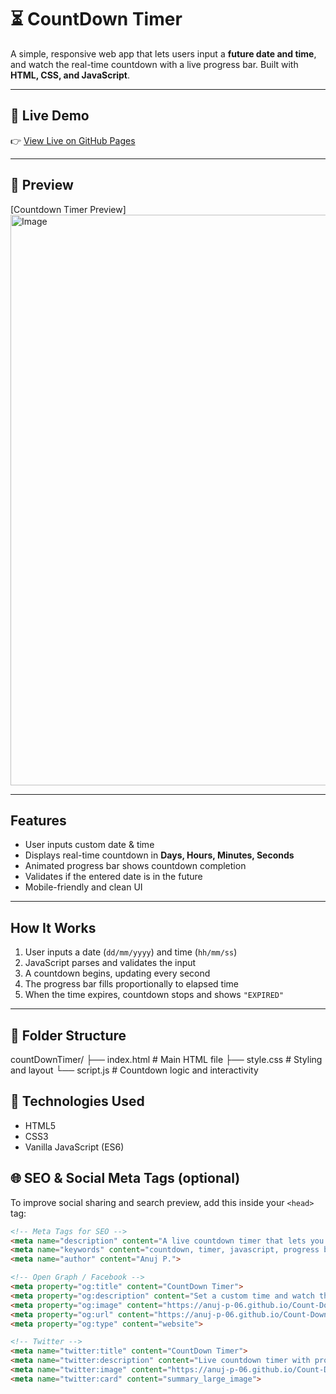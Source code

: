 # ⏳ CountDown Timer

A simple, responsive web app that lets users input a **future date and time**, and watch the real-time countdown with a live progress bar. Built with **HTML, CSS, and JavaScript**.

---

## 🚀 Live Demo

👉 [View Live on GitHub Pages](https://anuj-p-06.github.io/Count-Down-Timer/)

---

## 📸 Preview

[Countdown Timer Preview]<img width="1919" height="913" alt="Image" src="https://github.com/user-attachments/assets/08703df3-9bde-4509-b21e-dcdf46df9d05" />

---

##  Features

-  User inputs custom date & time
-  Displays real-time countdown in **Days, Hours, Minutes, Seconds**
-  Animated progress bar shows countdown completion
-  Validates if the entered date is in the future
-  Mobile-friendly and clean UI

---

##  How It Works

1. User inputs a date (`dd/mm/yyyy`) and time (`hh/mm/ss`)
2. JavaScript parses and validates the input
3. A countdown begins, updating every second
4. The progress bar fills proportionally to elapsed time
5. When the time expires, countdown stops and shows `"EXPIRED"`

---

## 📁 Folder Structure
countDownTimer/
├── index.html # Main HTML file
├── style.css # Styling and layout
└── script.js # Countdown logic and interactivity

## 🧠 Technologies Used

- HTML5
- CSS3
- Vanilla JavaScript (ES6)

## 🌐 SEO & Social Meta Tags (optional)

To improve social sharing and search preview, add this inside your `<head>` tag:

```html
<!-- Meta Tags for SEO -->
<meta name="description" content="A live countdown timer that lets you set a custom time and shows a real-time countdown with a progress bar. Built with JavaScript.">
<meta name="keywords" content="countdown, timer, javascript, progress bar, HTML, CSS, countdown app">
<meta name="author" content="Anuj P.">

<!-- Open Graph / Facebook -->
<meta property="og:title" content="CountDown Timer">
<meta property="og:description" content="Set a custom time and watch the countdown happen in real-time.">
<meta property="og:image" content="https://anuj-p-06.github.io/Count-Down-Timer/preview.png">
<meta property="og:url" content="https://anuj-p-06.github.io/Count-Down-Timer/">
<meta property="og:type" content="website">

<!-- Twitter -->
<meta name="twitter:title" content="CountDown Timer">
<meta name="twitter:description" content="Live countdown timer with progress bar, built with HTML/CSS/JS.">
<meta name="twitter:image" content="https://anuj-p-06.github.io/Count-Down-Timer/preview.png">
<meta name="twitter:card" content="summary_large_image">
